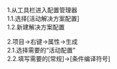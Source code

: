 1.从工具栏进入配置管理器<br>
1.1.选择[活动解决方案配置]<br>
1.2.新建解决方案配置<br>

2.项目->右键->属性->生成<br>
2.1.选择需要的“活动配置”<br>
2.2.填写需要的[常规]->[条件编译符号]
